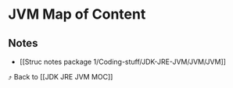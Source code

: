 # JVM Map of Content


## Notes
- [[Struc notes package 1/Coding-stuff/JDK-JRE-JVM/JVM/JVM]]

⤴️ Back to [[JDK JRE JVM MOC]]